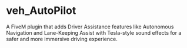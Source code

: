# veh_AutoPilot
 A FiveM plugin that adds Driver Assistance features like Autonomous Navigation and Lane-Keeping Assist with Tesla-style sound effects for a safer and more immersive driving experience.
